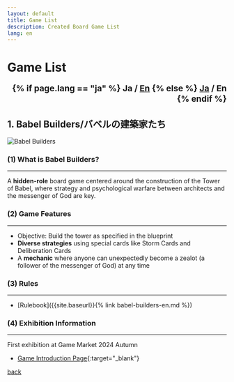 ```yaml
---
layout: default
title: Game List
description: Created Board Game List
lang: en
---
```


# **Game List**

<div style="text-align: right; font-size: 1.2rem; font-weight: bold;">
  {% if page.lang == "ja" %}
    <span>Ja / <a href="{{site.baseurl}}{% link game-list-en.md %}">En</a></span>
  {% else %}
    <span><a href="{{site.baseurl}}{% link game-list.md %}">Ja</a> / En</span>
  {% endif %}
</div>

## **1. Babel Builders/バベルの建築家たち**

<div class="img-container">
   <img src="{{site.baseurl}}/assets/img/バベルの建築家たち.jpg" alt="Babel Builders">
</div>

### **(1) What is Babel Builders?**

---

A **hidden-role** board game centered around the construction of the Tower of Babel, where strategy and psychological warfare between architects and the messenger of God are key.

### **(2) Game Features**

---

- Objective: Build the tower as specified in the blueprint
- **Diverse strategies** using special cards like Storm Cards and Deliberation Cards
- A **mechanic** where anyone can unexpectedly become a zealot (a follower of the messenger of God) at any time

### **(3) Rules**

---

- [Rulebook]({{site.baseurl}}{% link babel-builders-en.md %})

### **(4) Exhibition Information**

---

First exhibition at Game Market 2024 Autumn

- [Game Introduction Page](https://gamemarket.jp/game/184202/){:target="\_blank"}

[back](./)
